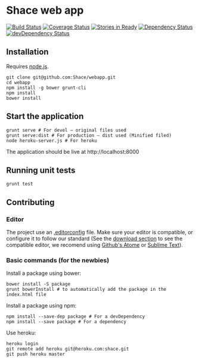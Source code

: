 Shace web app
======
[![Build Status](https://travis-ci.org/Shace/webapp.png?branch=master)](https://travis-ci.org/Shace/webapp)
[![Coverage Status](https://coveralls.io/repos/Shace/webapp/badge.png)](https://coveralls.io/r/Shace/webapp)
[![Stories in Ready](https://badge.waffle.io/Shace/webapp.png?label=ready&title=Ready)](https://waffle.io/Shace/webapp)
[![Dependency Status](https://david-dm.org/Shace/webapp.png?theme=shields.io)](https://david-dm.org/Shace/webapp)
[![devDependency Status](https://david-dm.org/Shace/webapp/dev-status.png?theme=shields.io)](https://david-dm.org/Shace/webapp#info=devDependencies)


## Installation

Requires [node.js](http://nodejs.org/).

````
git clone git@github.com:Shace/webapp.git
cd webapp
npm install -g bower grunt-cli
npm install
bower install
````

## Start the application

````
grunt serve # For devel — original files used
grunt serve:dist # For production — dist used (Minified filed) 
node heroku-server.js # For heroku
````

The application should be live at http://localhost:8000

## Running unit tests

````
grunt test
````

## Contributing

### Editor

The project use an [.editorconfig](http://editorconfig.org/) file.
Make sure your editor is compatible, or configure it to follow our standard
(See the [download section](http://editorconfig.org/#download) to see the compatible editor, we recomend using [Github's Atome](https://atom.io) or [Sublime Text](http://www.sublimetext.com)).

### Basic commands (for the newbies)

Install a package using bower:
````
bower install -S package
grunt bowerInstall # to automatically add the package in the index.html file
````

Install a package using npm:
````
npm install --save-dep package # For a devDependency
npm install --save package # For a dependency
````

Use heroku:
````
heroku login
git remote add heroku git@heroku.com:shace.git
git push heroku master
````
